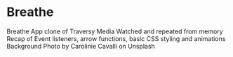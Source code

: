 # Breathe
Breathe App clone of Traversy Media
Watched and repeated from memory
Recap of Event listeners, arrow functions, basic CSS styling and animations
Background Photo by Carolinie Cavalli on Unsplash